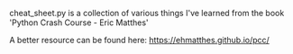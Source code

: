 cheat_sheet.py is a collection of various things I've learned from the book 'Python Crash Course - Eric Matthes'

A better resource can be found here: https://ehmatthes.github.io/pcc/
